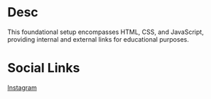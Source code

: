 # Desc

This foundational setup encompasses HTML, CSS, and JavaScript, providing internal and external links for educational purposes.

# Social Links

[Instagram](https://www.instagram.com/learn_from_error/)